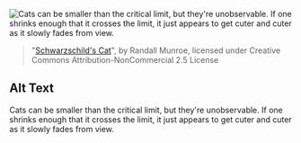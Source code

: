 ![Cats can be smaller than the critical limit, but they're unobservable. If one shrinks enough that it crosses the limit, it just appears to get cuter and cuter as it slowly fades from view.](https://imgs.xkcd.com/comics/schwarzschilds_cat.png)
> "[Schwarzschild's Cat](https://xkcd.com/2088/)", by Randall Munroe, licensed under Creative Commons Attribution-NonCommercial 2.5 License

## Alt Text
Cats can be smaller than the critical limit, but they're unobservable. If one shrinks enough that it crosses the limit, it just appears to get cuter and cuter as it slowly fades from view.
